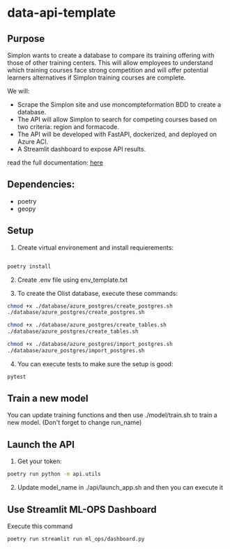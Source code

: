 # data-api-template

## Purpose

Simplon wants to create a database to compare its training offering with those of other training centers. This will allow employees to understand which training courses face strong competition and will offer potential learners alternatives if Simplon training courses are complete. 

We will:

- Scrape the Simplon site and use moncompteformation BDD to create a database.
- The API will allow Simplon to search for competing courses based on two criteria: region and formacode.
- The API will be developed with FastAPI, dockerized, and deployed on Azure ACI.
- A Streamlit dashboard to expose API results.

read the full documentation: [here](https://charles-42.github.io/ml-model-api-template/)

## Dependencies:
- poetry
- geopy

## Setup

1. Create virtual environement and install requierements:

```bash

poetry install

```

2. Create .env file using env_template.txt


3. To create the Olist database, execute these commands:

```bash
chmod +x ./database/azure_postgres/create_postgres.sh
./database/azure_postgres/create_postgres.sh

chmod +x ./database/azure_postgres/create_tables.sh
./database/azure_postgres/create_tables.sh

chmod +x ./database/azure_postgres/import_postgres.sh
./database/azure_postgres/import_postgres.sh
```

4. You can execute tests to make sure the setup is good:

```bash
pytest
```
## Train a new model

You can update training functions and then use ./model/train.sh to train a new model. (Don't forget to change run_name)

## Launch the API

1. Get your token:

```bash
poetry run python -m api.utils
```

2. Update model_name in ./api/launch_app.sh and then you can execute it

## Use Streamlit ML-OPS Dashboard

Execute this command

```bash
poetry run streamlit run ml_ops/dashboard.py
```